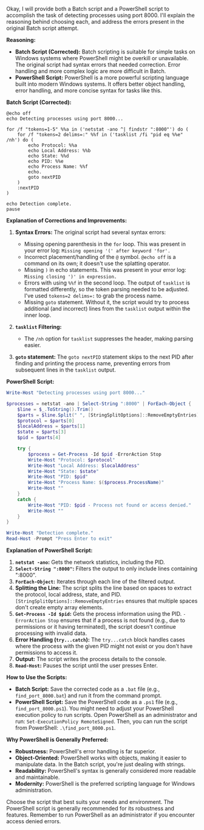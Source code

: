 Okay, I will provide both a Batch script and a PowerShell script to accomplish the task of detecting processes using port 8000. I'll explain the reasoning behind choosing each, and address the errors present in the original Batch script attempt.

**Reasoning:**

*   **Batch Script (Corrected):** Batch scripting is suitable for simple tasks on Windows systems where PowerShell might be overkill or unavailable. The original script had syntax errors that needed correction. Error handling and more complex logic are more difficult in Batch.
*   **PowerShell Script:** PowerShell is a more powerful scripting language built into modern Windows systems. It offers better object handling, error handling, and more concise syntax for tasks like this.

**Batch Script (Corrected):**

```batch
@echo off
echo Detecting processes using port 8000...

for /f "tokens=1-5" %%a in ('netstat -ano ^| findstr ":8000"') do (
    for /f "tokens=2 delims=:" %%f in ('tasklist /fi "pid eq %%e" /nh') do (
        echo Protocol: %%a
        echo Local Address: %%b
        echo State: %%d
        echo PID: %%e
        echo Process Name: %%f
        echo.
        goto nextPID
    )
    :nextPID
)

echo Detection complete.
pause
```

**Explanation of Corrections and Improvements:**

1.  **Syntax Errors:** The original script had several syntax errors:
    *   Missing opening parenthesis in the `for` loop.  This was present in your error log: `Missing opening '(' after keyword 'for'.`
    *   Incorrect placement/handling of the `@` symbol. `@echo off` is a command on its own; it doesn't use the splatting operator.
    *   Missing `)` in echo statements. This was present in your error log: `Missing closing ')' in expression.`
    *   Errors with using `%%f` in the second loop. The output of `tasklist` is formatted differently, so the token parsing needed to be adjusted.  I've used `tokens=2 delims=:` to grab the process name.
    *   Missing `goto` statement. Without it, the script would try to process additional (and incorrect) lines from the `tasklist` output within the inner loop.

2.  **`tasklist` Filtering:**
    *   The `/nh` option for `tasklist` suppresses the header, making parsing easier.

3.  **`goto` statement:** The `goto nextPID` statement skips to the next PID after finding and printing the process name, preventing errors from subsequent lines in the `tasklist` output.

**PowerShell Script:**

```powershell
Write-Host "Detecting processes using port 8000..."

$processes = netstat -ano | Select-String ":8000" | ForEach-Object {
    $line = $_.ToString().Trim()
    $parts = $line.Split(" ", [StringSplitOptions]::RemoveEmptyEntries)
    $protocol = $parts[0]
    $localAddress = $parts[1]
    $state = $parts[3]
    $pid = $parts[4]

    try {
        $process = Get-Process -Id $pid -ErrorAction Stop
        Write-Host "Protocol: $protocol"
        Write-Host "Local Address: $localAddress"
        Write-Host "State: $state"
        Write-Host "PID: $pid"
        Write-Host "Process Name: $($process.ProcessName)"
        Write-Host ""
    }
    catch {
        Write-Host "PID: $pid - Process not found or access denied."
        Write-Host ""
    }
}

Write-Host "Detection complete."
Read-Host -Prompt "Press Enter to exit"
```

**Explanation of PowerShell Script:**

1.  **`netstat -ano`:**  Gets the network statistics, including the PID.
2.  **`Select-String ":8000"`:** Filters the output to only include lines containing ":8000".
3.  **`ForEach-Object`:** Iterates through each line of the filtered output.
4.  **Splitting the Line:** The script splits the line based on spaces to extract the protocol, local address, state, and PID.  `[StringSplitOptions]::RemoveEmptyEntries` ensures that multiple spaces don't create empty array elements.
5.  **`Get-Process -Id $pid`:**  Gets the process information using the PID. `-ErrorAction Stop` ensures that if a process is not found (e.g., due to permissions or it having terminated), the script doesn't continue processing with invalid data.
6.  **Error Handling (`try...catch`):** The `try...catch` block handles cases where the process with the given PID might not exist or you don't have permissions to access it.
7.  **Output:** The script writes the process details to the console.
8.  **`Read-Host`:** Pauses the script until the user presses Enter.

**How to Use the Scripts:**

*   **Batch Script:** Save the corrected code as a `.bat` file (e.g., `find_port_8000.bat`) and run it from the command prompt.
*   **PowerShell Script:** Save the PowerShell code as a `.ps1` file (e.g., `find_port_8000.ps1`).  You might need to adjust your PowerShell execution policy to run scripts.  Open PowerShell as an administrator and run: `Set-ExecutionPolicy RemoteSigned`.  Then, you can run the script from PowerShell: `.\find_port_8000.ps1`.

**Why PowerShell is Generally Preferred:**

*   **Robustness:** PowerShell's error handling is far superior.
*   **Object-Oriented:**  PowerShell works with objects, making it easier to manipulate data.  In the Batch script, you're just dealing with strings.
*   **Readability:** PowerShell's syntax is generally considered more readable and maintainable.
*   **Modernity:** PowerShell is the preferred scripting language for Windows administration.

Choose the script that best suits your needs and environment. The PowerShell script is generally recommended for its robustness and features.  Remember to run PowerShell as an administrator if you encounter access denied errors.
